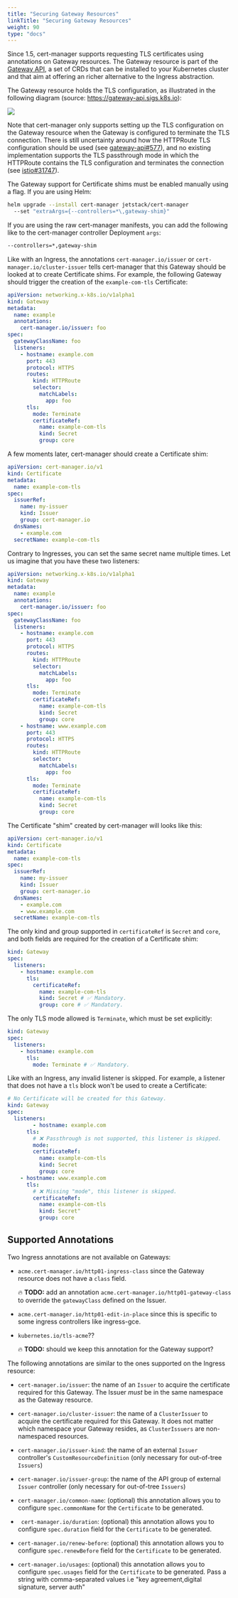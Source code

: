 ```yaml
---
title: "Securing Gateway Resources"
linkTitle: "Securing Gateway Resources"
weight: 90
type: "docs"
---
```


Since 1.5, cert-manager supports requesting TLS certificates using annotations
on Gateway resources. The Gateway resource is part of the [Gateway API][gwapi],
a set of CRDs that can be installed to your Kubernetes cluster and that aim at
offering an richer alternative to the Ingress abstraction.

[gwapi]: https://gateway-api.sigs.k8s.io

The Gateway resource holds the TLS configuration, as illustrated in the
following diagram (source: https://gateway-api.sigs.k8s.io):

![](https://gateway-api.sigs.k8s.io/images/gateway-roles.png)

Note that cert-manager only supports setting up the TLS configuration on the
Gateway resource when the Gateway is configured to terminate the TLS connection.
There is still uncertainty around how the HTTPRoute TLS configuration should be
used (see
[gateway-api#577](https://github.com/kubernetes-sigs/gateway-api/issues/577)),
and no existing implementation supports the TLS passthrough mode in which the
HTTPRoute contains the TLS configuration and terminates the connection (see
[istio#31747](https://github.com/istio/istio/issues/31747)).

The Gateway support for Certificate shims must be enabled manually using a flag.
If you are using Helm:

```sh
helm upgrade --install cert-manager jetstack/cert-manager
  --set "extraArgs={--controllers=*\,gateway-shim}"
```

If you are using the raw cert-manager manifests, you can add the following like
to the cert-manager controller Deployment `args`:

```sh
--controllers=*,gateway-shim
```

Like with an Ingress, the annotations `cert-manager.io/issuer` or
`cert-manager.io/cluster-issuer` tells cert-manager that this Gateway should be
looked at to create Certificate shims. For example, the following Gateway should
trigger the creation of the `example-com-tls` Certificate:

```yaml
apiVersion: networking.x-k8s.io/v1alpha1
kind: Gateway
metadata:
  name: example
  annotations:
    cert-manager.io/issuer: foo
spec:
  gatewayClassName: foo
  listeners:
    - hostname: example.com
      port: 443
      protocol: HTTPS
      routes:
        kind: HTTPRoute
        selector:
          matchLabels:
            app: foo
      tls:
        mode: Terminate
        certificateRef:
          name: example-com-tls
          kind: Secret
          group: core
```

A few moments later, cert-manager should create a Certificate shim:

```yaml
apiVersion: cert-manager.io/v1
kind: Certificate
metadata:
  name: example-com-tls
spec:
  issuerRef:
    name: my-issuer
    kind: Issuer
    group: cert-manager.io
  dnsNames:
    - example.com
  secretName: example-com-tls
```

Contrary to Ingresses, you can set the same secret name multiple times. Let us
imagine that you have these two listeners:

```yaml
apiVersion: networking.x-k8s.io/v1alpha1
kind: Gateway
metadata:
  name: example
  annotations:
    cert-manager.io/issuer: foo
spec:
  gatewayClassName: foo
  listeners:
    - hostname: example.com
      port: 443
      protocol: HTTPS
      routes:
        kind: HTTPRoute
        selector:
          matchLabels:
            app: foo
      tls:
        mode: Terminate
        certificateRef:
          name: example-com-tls
          kind: Secret
          group: core
    - hostname: www.example.com
      port: 443
      protocol: HTTPS
      routes:
        kind: HTTPRoute
        selector:
          matchLabels:
            app: foo
      tls:
        mode: Terminate
        certificateRef:
          name: example-com-tls
          kind: Secret
          group: core
```

The Certificate "shim" created by cert-manager will looks like this:

```yaml
apiVersion: cert-manager.io/v1
kind: Certificate
metadata:
  name: example-com-tls
spec:
  issuerRef:
    name: my-issuer
    kind: Issuer
    group: cert-manager.io
  dnsNames:
    - example.com
    - www.example.com
  secretName: example-com-tls
```

The only kind and group supported in `certificateRef` is `Secret` and `core`,
and both fields are required for the creation of a Certificate shim:

```yaml
kind: Gateway
spec:
  listeners:
    - hostname: example.com
      tls:
        certificateRef:
          name: example-com-tls
          kind: Secret # ✅ Mandatory.
          group: core # ✅ Mandatory.
```

The only TLS mode allowed is `Terminate`, which must be set explicitly:

```yaml
kind: Gateway
spec:
  listeners:
    - hostname: example.com
      tls:
        mode: Terminate # ✅ Mandatory.
```

Like with an Ingress, any invalid listener is skipped. For example, a listener
that does not have a `tls` block won't be used to create a Certificate:

```yaml
# No Certificate will be created for this Gateway.
kind: Gateway
spec:
  listeners:
        - hostname: example.com
      tls:
        # ❌ Passthrough is not supported, this listener is skipped.
        mode:
        certificateRef:
          name: example-com-tls
          kind: Secret
          group: core
    - hostname: www.example.com
      tls:
        # ❌ Missing "mode", this listener is skipped.
        certificateRef:
          name: example-com-tls
          kind: Secret"
          group: core
```

## Supported Annotations

Two Ingress annotations are not available on Gateways:

- `acme.cert-manager.io/http01-ingress-class` since the Gateway resource does
  not have a `class` field.

  🔥 **TODO:** add an annotation `acme.cert-manager.io/http01-gateway-class` to
  override the `gatewayClass` defined on the Issuer.

- `acme.cert-manager.io/http01-edit-in-place` since this is specific to some
  ingress controllers like ingress-gce.
- `kubernetes.io/tls-acme`??

  🔥 **TODO:** should we keep this annotation for the Gateway support?

The following annotations are similar to the ones supported on the Ingress
resource:

- `cert-manager.io/issuer`: the name of an `Issuer` to acquire the certificate
  required for this Gateway. The Issuer _must_ be in the same namespace as the
  Gateway resource.

- `cert-manager.io/cluster-issuer`: the name of a `ClusterIssuer` to acquire the
  certificate required for this Gateway. It does not matter which namespace
  your Gateway resides, as `ClusterIssuers` are non-namespaced resources.

- `cert-manager.io/issuer-kind`: the name of an external `Issuer`
  controller's `CustomResourceDefinition` (only necessary for out-of-tree `Issuers`)

- `cert-manager.io/issuer-group`: the name of the API group of external
  `Issuer` controller (only necessary for out-of-tree `Issuers`)

- `cert-manager.io/common-name`: (optional) this annotation allows you to
  configure `spec.commonName` for the `Certificate` to be generated.

- ` cert-manager.io/duration`: (optional) this annotation allows you to
  configure `spec.duration` field for the `Certificate` to be generated.

- `cert-manager.io/renew-before`: (optional) this annotation allows you to
  configure `spec.renewBefore` field for the `Certificate` to be generated.

- `cert-manager.io/usages`: (optional) this annotation allows you to configure
  `spec.usages` field for the `Certificate` to be generated. Pass a string with
  comma-separated values i.e "key agreement,digital signature, server auth"

